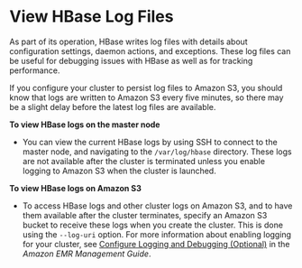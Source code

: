 # View HBase Log Files<a name="emr-hbase-log-files"></a>

As part of its operation, HBase writes log files with details about configuration settings, daemon actions, and exceptions\. These log files can be useful for debugging issues with HBase as well as for tracking performance\. 

If you configure your cluster to persist log files to Amazon S3, you should know that logs are written to Amazon S3 every five minutes, so there may be a slight delay before the latest log files are available\. 

**To view HBase logs on the master node**
+ You can view the current HBase logs by using SSH to connect to the master node, and navigating to the `/var/log/hbase` directory\. These logs are not available after the cluster is terminated unless you enable logging to Amazon S3 when the cluster is launched\.

**To view HBase logs on Amazon S3**
+ To access HBase logs and other cluster logs on Amazon S3, and to have them available after the cluster terminates, specify an Amazon S3 bucket to receive these logs when you create the cluster\. This is done using the `--log-uri` option\. For more information about enabling logging for your cluster, see [Configure Logging and Debugging \(Optional\)](https://docs.aws.amazon.com/emr/latest/ManagementGuide/emr-plan-debugging.html) in the *Amazon EMR Management Guide*\. 